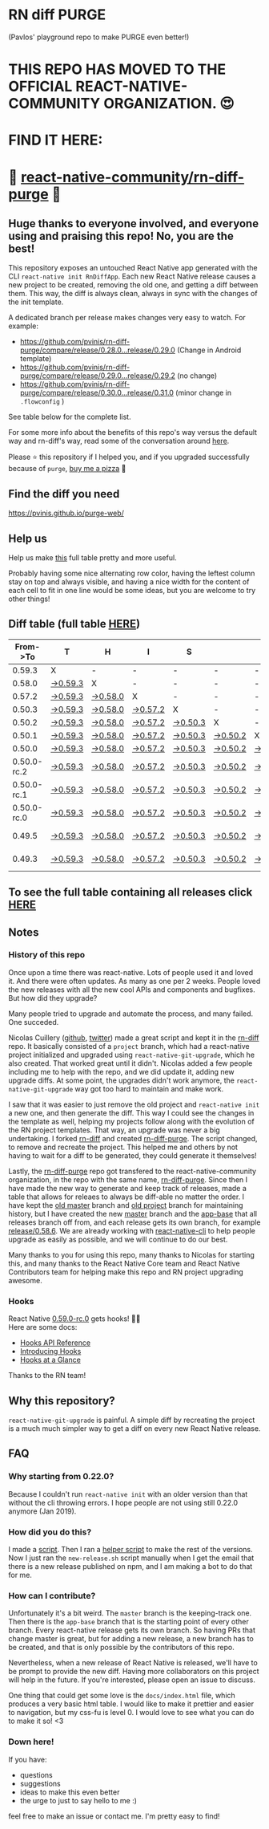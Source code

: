# RN diff PURGE
(Pavlos' playground repo to make PURGE even better!)

# THIS REPO HAS MOVED TO THE OFFICIAL REACT-NATIVE-COMMUNITY ORGANIZATION. 😍
# FIND IT HERE:  
# 💪 [react-native-community/rn-diff-purge](https://github.com/react-native-community/rn-diff-purge) 🎉
## Huge thanks to everyone involved, and everyone using and praising this repo! No, you are the best!

This repository exposes an untouched React Native app generated with the CLI
`react-native init RnDiffApp`. Each new React Native release causes a new project to be created, removing the old one, and getting a diff between them. This way, the diff is always clean, always in sync with the changes of the init template.

A dedicated branch per release makes changes very easy
to watch. For example:

* https://github.com/pvinis/rn-diff-purge/compare/release/0.28.0...release/0.29.0
(Change in Android template)
* https://github.com/pvinis/rn-diff-purge/compare/release/0.29.0...release/0.29.2
(no change)
* https://github.com/pvinis/rn-diff-purge/compare/release/0.30.0...release/0.31.0
(minor change in `.flowconfig` )

See table below for the complete list.

For some more info about the benefits of this repo's way versus the default way and rn-diff's way, read some of the conversation around [here](https://github.com/react-native-community/discussions-and-proposals/issues/68#issuecomment-452227478).

Please :star: this repository if I helped you, and if you upgraded successfully because of `purge`, [buy me a pizza](https://www.buymeacoffee.com/DGWwHVZ4s) :pizza:

## Find the diff you need
https://pvinis.github.io/purge-web/

## Help us
Help us make [this](https://pvinis.github.io/rn-diff-purge) full table pretty and more useful.

Probably having some nice alternating row color, having the leftest column stay on top and always visible, and having a nice width for the content of each cell to fit in one line would be some ideas, but you are welcome to try other things!

## Diff table (full table [HERE](https://pvinis.github.io/rn-diff-purge))

| From->To    | T                                                                                               | H                                                                                               | I                                                                                               | S                                                                                               |                                                                                                 | I                                                                                               | S                                                                                               |                                                                                                           | C                                                                                                         | O                                                                                                    | O                                                                                          | L   |
| ----------- | ----------------------------------------------------------------------------------------------- | ----------------------------------------------------------------------------------------------- | ----------------------------------------------------------------------------------------------- | ----------------------------------------------------------------------------------------------- | ----------------------------------------------------------------------------------------------- | ----------------------------------------------------------------------------------------------- | ----------------------------------------------------------------------------------------------- | --------------------------------------------------------------------------------------------------------- | --------------------------------------------------------------------------------------------------------- | ---------------------------------------------------------------------------------------------------- | ------------------------------------------------------------------------------------------ | --- |
| 0.59.3      | X                                                                                               | -                                                                                               | -                                                                                               | -                                                                                               | -                                                                                               | -                                                                                               | -                                                                                               | -                                                                                                         | -                                                                                                         | -                                                                                                    | -                                                                                          | -   |
| 0.58.0      | [->0.59.3](https://github.com/pvinis/rn-diff-purge/compare/release/0.58.0..release/0.59.3)      | X                                                                                               | -                                                                                               | -                                                                                               | -                                                                                               | -                                                                                               | -                                                                                               | -                                                                                                         | -                                                                                                         | -                                                                                                    | -                                                                                          | -   |
| 0.57.2      | [->0.59.3](https://github.com/pvinis/rn-diff-purge/compare/release/0.57.2..release/0.59.3)      | [->0.58.0](https://github.com/pvinis/rn-diff-purge/compare/release/0.57.2..release/0.58.0)      | X                                                                                               | -                                                                                               | -                                                                                               | -                                                                                               | -                                                                                               | -                                                                                                         | -                                                                                                         | -                                                                                                    | -                                                                                          | -   |
| 0.50.3      | [->0.59.3](https://github.com/pvinis/rn-diff-purge/compare/release/0.50.3..release/0.59.3)      | [->0.58.0](https://github.com/pvinis/rn-diff-purge/compare/release/0.50.3..release/0.58.0)      | [->0.57.2](https://github.com/pvinis/rn-diff-purge/compare/release/0.50.3..release/0.57.2)      | X                                                                                               | -                                                                                               | -                                                                                               | -                                                                                               | -                                                                                                         | -                                                                                                         | -                                                                                                    | -                                                                                          | -   |
| 0.50.2      | [->0.59.3](https://github.com/pvinis/rn-diff-purge/compare/release/0.50.2..release/0.59.3)      | [->0.58.0](https://github.com/pvinis/rn-diff-purge/compare/release/0.50.2..release/0.58.0)      | [->0.57.2](https://github.com/pvinis/rn-diff-purge/compare/release/0.50.2..release/0.57.2)      | [->0.50.3](https://github.com/pvinis/rn-diff-purge/compare/release/0.50.2..release/0.50.3)      | X                                                                                               | -                                                                                               | -                                                                                               | -                                                                                                         | -                                                                                                         | -                                                                                                    | -                                                                                          | -   |
| 0.50.1      | [->0.59.3](https://github.com/pvinis/rn-diff-purge/compare/release/0.50.1..release/0.59.3)      | [->0.58.0](https://github.com/pvinis/rn-diff-purge/compare/release/0.50.1..release/0.58.0)      | [->0.57.2](https://github.com/pvinis/rn-diff-purge/compare/release/0.50.1..release/0.57.2)      | [->0.50.3](https://github.com/pvinis/rn-diff-purge/compare/release/0.50.1..release/0.50.3)      | [->0.50.2](https://github.com/pvinis/rn-diff-purge/compare/release/0.50.1..release/0.50.2)      | X                                                                                               | -                                                                                               | -                                                                                                         | -                                                                                                         | -                                                                                                    | -                                                                                          | -   |
| 0.50.0      | [->0.59.3](https://github.com/pvinis/rn-diff-purge/compare/release/0.50.0..release/0.59.3)      | [->0.58.0](https://github.com/pvinis/rn-diff-purge/compare/release/0.50.0..release/0.58.0)      | [->0.57.2](https://github.com/pvinis/rn-diff-purge/compare/release/0.50.0..release/0.57.2)      | [->0.50.3](https://github.com/pvinis/rn-diff-purge/compare/release/0.50.0..release/0.50.3)      | [->0.50.2](https://github.com/pvinis/rn-diff-purge/compare/release/0.50.0..release/0.50.2)      | [->0.50.1](https://github.com/pvinis/rn-diff-purge/compare/release/0.50.0..release/0.50.1)      | X                                                                                               | -                                                                                                         | -                                                                                                         | -                                                                                                    | -                                                                                          | -   |
| 0.50.0-rc.2 | [->0.59.3](https://github.com/pvinis/rn-diff-purge/compare/release/0.50.0-rc.2..release/0.59.3) | [->0.58.0](https://github.com/pvinis/rn-diff-purge/compare/release/0.50.0-rc.2..release/0.58.0) | [->0.57.2](https://github.com/pvinis/rn-diff-purge/compare/release/0.50.0-rc.2..release/0.57.2) | [->0.50.3](https://github.com/pvinis/rn-diff-purge/compare/release/0.50.0-rc.2..release/0.50.3) | [->0.50.2](https://github.com/pvinis/rn-diff-purge/compare/release/0.50.0-rc.2..release/0.50.2) | [->0.50.1](https://github.com/pvinis/rn-diff-purge/compare/release/0.50.0-rc.2..release/0.50.1) | [->0.50.0](https://github.com/pvinis/rn-diff-purge/compare/release/0.50.0-rc.2..release/0.50.0) | X                                                                                                         | -                                                                                                         | -                                                                                                    | -                                                                                          | -   |
| 0.50.0-rc.1 | [->0.59.3](https://github.com/pvinis/rn-diff-purge/compare/release/0.50.0-rc.1..release/0.59.3) | [->0.58.0](https://github.com/pvinis/rn-diff-purge/compare/release/0.50.0-rc.1..release/0.58.0) | [->0.57.2](https://github.com/pvinis/rn-diff-purge/compare/release/0.50.0-rc.1..release/0.57.2) | [->0.50.3](https://github.com/pvinis/rn-diff-purge/compare/release/0.50.0-rc.1..release/0.50.3) | [->0.50.2](https://github.com/pvinis/rn-diff-purge/compare/release/0.50.0-rc.1..release/0.50.2) | [->0.50.1](https://github.com/pvinis/rn-diff-purge/compare/release/0.50.0-rc.1..release/0.50.1) | [->0.50.0](https://github.com/pvinis/rn-diff-purge/compare/release/0.50.0-rc.1..release/0.50.0) | [->0.50.0-rc.2](https://github.com/pvinis/rn-diff-purge/compare/release/0.50.0-rc.1..release/0.50.0-rc.2) | X                                                                                                         | -                                                                                                    | -                                                                                          | -   |
| 0.50.0-rc.0 | [->0.59.3](https://github.com/pvinis/rn-diff-purge/compare/release/0.50.0-rc.0..release/0.59.3) | [->0.58.0](https://github.com/pvinis/rn-diff-purge/compare/release/0.50.0-rc.0..release/0.58.0) | [->0.57.2](https://github.com/pvinis/rn-diff-purge/compare/release/0.50.0-rc.0..release/0.57.2) | [->0.50.3](https://github.com/pvinis/rn-diff-purge/compare/release/0.50.0-rc.0..release/0.50.3) | [->0.50.2](https://github.com/pvinis/rn-diff-purge/compare/release/0.50.0-rc.0..release/0.50.2) | [->0.50.1](https://github.com/pvinis/rn-diff-purge/compare/release/0.50.0-rc.0..release/0.50.1) | [->0.50.0](https://github.com/pvinis/rn-diff-purge/compare/release/0.50.0-rc.0..release/0.50.0) | [->0.50.0-rc.2](https://github.com/pvinis/rn-diff-purge/compare/release/0.50.0-rc.0..release/0.50.0-rc.2) | [->0.50.0-rc.1](https://github.com/pvinis/rn-diff-purge/compare/release/0.50.0-rc.0..release/0.50.0-rc.1) | X                                                                                                    | -                                                                                          | -   |
| 0.49.5      | [->0.59.3](https://github.com/pvinis/rn-diff-purge/compare/release/0.49.5..release/0.59.3)      | [->0.58.0](https://github.com/pvinis/rn-diff-purge/compare/release/0.49.5..release/0.58.0)      | [->0.57.2](https://github.com/pvinis/rn-diff-purge/compare/release/0.49.5..release/0.57.2)      | [->0.50.3](https://github.com/pvinis/rn-diff-purge/compare/release/0.49.5..release/0.50.3)      | [->0.50.2](https://github.com/pvinis/rn-diff-purge/compare/release/0.49.5..release/0.50.2)      | [->0.50.1](https://github.com/pvinis/rn-diff-purge/compare/release/0.49.5..release/0.50.1)      | [->0.50.0](https://github.com/pvinis/rn-diff-purge/compare/release/0.49.5..release/0.50.0)      | [->0.50.0-rc.2](https://github.com/pvinis/rn-diff-purge/compare/release/0.49.5..release/0.50.0-rc.2)      | [->0.50.0-rc.1](https://github.com/pvinis/rn-diff-purge/compare/release/0.49.5..release/0.50.0-rc.1)      | [->0.50.0-rc.0](https://github.com/pvinis/rn-diff-purge/compare/release/0.49.5..release/0.50.0-rc.0) | X                                                                                          | -   |
| 0.49.3      | [->0.59.3](https://github.com/pvinis/rn-diff-purge/compare/release/0.49.3..release/0.59.3)      | [->0.58.0](https://github.com/pvinis/rn-diff-purge/compare/release/0.49.3..release/0.58.0)      | [->0.57.2](https://github.com/pvinis/rn-diff-purge/compare/release/0.49.3..release/0.57.2)      | [->0.50.3](https://github.com/pvinis/rn-diff-purge/compare/release/0.49.3..release/0.50.3)      | [->0.50.2](https://github.com/pvinis/rn-diff-purge/compare/release/0.49.3..release/0.50.2)      | [->0.50.1](https://github.com/pvinis/rn-diff-purge/compare/release/0.49.3..release/0.50.1)      | [->0.50.0](https://github.com/pvinis/rn-diff-purge/compare/release/0.49.3..release/0.50.0)      | [->0.50.0-rc.2](https://github.com/pvinis/rn-diff-purge/compare/release/0.49.3..release/0.50.0-rc.2)      | [->0.50.0-rc.1](https://github.com/pvinis/rn-diff-purge/compare/release/0.49.3..release/0.50.0-rc.1)      | [->0.50.0-rc.0](https://github.com/pvinis/rn-diff-purge/compare/release/0.49.3..release/0.50.0-rc.0) | [->0.49.5](https://github.com/pvinis/rn-diff-purge/compare/release/0.49.3..release/0.49.5) | X   |

## To see the full table containing all releases click [HERE](https://pvinis.github.io/rn-diff-purge)

## Notes

### History of this repo

Once upon a time there was react-native. Lots of people used it and loved it. And there were often updates. As many as one per 2 weeks. People loved the new releases with all the new cool APIs and components and bugfixes. But how did they upgrade?

Many people tried to upgrade and automate the process, and many failed. One succeded.

Nicolas Cuillery ([github](https://github.com/ncuillery), [twitter](https://twitter.com/ncuillery)) made a great script and kept it in the [rn-diff](https://github.com/ncuillery/rn-diff) repo. It basically consisted of a `project` branch, which had a react-native project initialized and upgraded using `react-native-git-upgrade`, which he also created. That worked great until it didn't. Nicolas added a few people including me to help with the repo, and we did update it, adding new upgrade diffs. At some point, the upgrades didn't work anymore, the `react-native-git-upgrade` way got too hard to maintain and make work.

I saw that it was easier to just remove the old project and `react-native init` a new one, and then generate the diff. This way I could see the changes in the template as well, helping my projects follow along with the evolution of the RN project templates. That way, an upgrade was never a big undertaking. I forked [rn-diff](https://github.com/ncuillery/rn-diff) and created [rn-diff-purge](https://github.com/pvinis/rn-diff-purge). The script changed, to remove and recreate the project. This helped me and others by not having to wait for a diff to be generated, they could generate it themselves!

Lastly, the [rn-diff-purge](https://github.com/pvinis/rn-diff-purge) repo got transfered to the react-native-community organization, in the repo with the same name, [rn-diff-purge](https://github.com/react-native-community/rn-diff-purge). Since then I have made the new way to generate and keep track of releases, made a table that allows for releaes to always be diff-able no matter the order. I have kept the [old master](https://github.com/pvinis/rn-diff-purge/tree/old/master) branch and [old project](https://github.com/pvinis/rn-diff-purge/tree/old/project) branch for maintaining history, but I have created the new [master](https://github.com/pvinis/rn-diff-purge/tree/master) branch and the [app-base](https://github.com/pvinis/rn-diff-purge/tree/app-base) that all releases branch off from, and each release gets its own branch, for example [release/0.58.6](https://github.com/pvinis/rn-diff-purge/tree/release/0.58.6). We are already working with [react-native-cli](https://github.com/react-native-community/react-native-cli) to help people upgrade as easily as possible, and we will continue to do our best.

Many thanks to you for using this repo, many thanks to Nicolas for starting this, and many thanks to the React Native Core team and React Native Contributors team for helping make this repo and RN project upgrading awesome.

### Hooks
React Native [0.59.0-rc.0](https://github.com/pvinis/rn-diff-purge#version-changes) gets hooks! 🎉🥳  
Here are some docs:
- [Hooks API Reference](https://reactjs.org/docs/hooks-reference.html)
- [Introducing Hooks](https://reactjs.org/docs/hooks-intro.html)
- [Hooks at a Glance](https://reactjs.org/docs/hooks-overview.html)

Thanks to the RN team!

## Why this repository?
`react-native-git-upgrade` is painful. A simple diff by recreating the project is a much much simpler way to get a diff on every new React Native release.

## FAQ

### Why starting from 0.22.0?

Because I couldn't run `react-native init` with an older version than that without the cli throwing errors. I hope people are not using still 0.22.0 anymore (Jan 2019).

### How did you do this?

I made a [script](https://github.com/pvinis/rn-diff-purge/blob/master/new-release.sh). Then I ran a [helper script](https://github.com/pvinis/rn-diff-purge/blob/master/new-release.sh) to make the rest of the versions.
Now I just ran the `new-release.sh` script manually when I get the email that there is a new release published on npm, and I am making a bot to do that for me.

### How can I contribute?

Unfortunately it's a bit weird. The `master` branch is the keeping-track one. Then there is the `app-base` branch that is the starting point of every other branch. Every react-native release gets its own branch. So having PRs that change master is great, but for adding a new release, a new branch has to be created, and that is only possible by the contributors of this repo.

Nevertheless, when a new release of React Native is released, we'll have to be prompt to provide
the new diff. Having more collaborators on this project will help in the future. If you're interested, please open an issue to discuss.

One thing that could get some love is the `docs/index.html` file, which produces a very basic html table. I would like to make it prettier and easier to navigation, but my css-fu is level 0. I would love to see what you can do to make it so! <3

### Down here!

If you have: 
- questions
- suggestions
- ideas to make this even better
- the urge to just to say hello to me :)

feel free to make an issue or contact me. I'm pretty easy to find!
